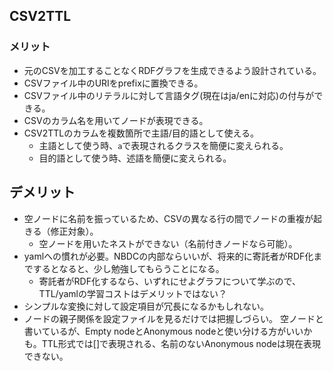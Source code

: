 ## CSV2TTL
### メリット
- 元のCSVを加工することなくRDFグラフを生成できるよう設計されている。
- CSVファイル中のURIをprefixに置換できる。
- CSVファイル中のリテラルに対して言語タグ(現在はja/enに対応)の付与ができる。
- CSVのカラム名を用いてノードが表現できる。
- CSV2TTLのカラムを複数箇所で主語/目的語として使える。
	- 主語として使う時、`a`で表現されるクラスを簡便に変えられる。
	- 目的語として使う時、述語を簡便に変えられる。

## デメリット
- 空ノードに名前を振っているため、CSVの異なる行の間でノードの重複が起きる（修正対象）。
	- 空ノードを用いたネストができない（名前付きノードなら可能）。
- yamlへの慣れが必要。NBDCの内部ならいいが、将来的に寄託者がRDF化までするとなると、少し勉強してもらうことになる。
	- 寄託者がRDF化するなら、いずれにせよグラフについて学ぶので、TTL/yamlの学習コストはデメリットではない？
- シンプルな変換に対して設定項目が冗長になるかもしれない。
- ノードの親子関係を設定ファイルを見るだけでは把握しづらい。
空ノードと書いているが、Empty nodeとAnonymous nodeと使い分ける方がいいかも。TTL形式では[]で表現される、名前のないAnonymous nodeは現在表現できない。

